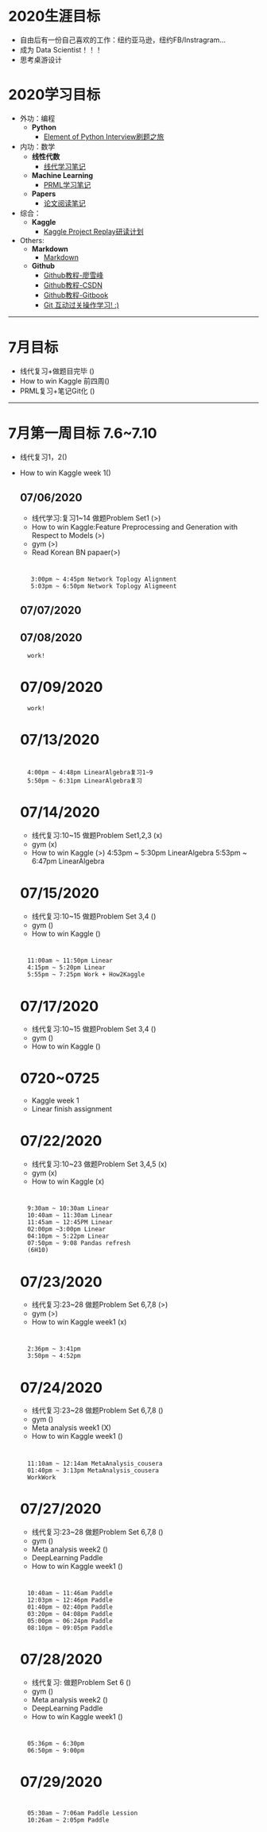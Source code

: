 # 2020生涯目标
* 自由后有一份自己喜欢的工作：纽约亚马逊，纽约FB/Instragram...
* 成为 Data Scientist！！！
* 思考桌游设计

# 2020学习目标
* 外功：编程 
	* **Python**
		* [Element of Python Interview刷题之旅]()
* 内功：数学
	* **线性代数**
		* [线代学习笔记]() 
	* **Machine Learning**
		* [PRML学习笔记]()
	* **Papers**
		* [论文阅读笔记]()
* 综合：
	* **Kaggle**
		* [Kaggle Project Replay研读计划]()
* Others:
	* **Markdown** 
		* [Markdown](https://www.runoob.com/markdown/md-tutorial.html)		
	* **Github**
	    * [Github教程-廖雪峰](https://www.liaoxuefeng.com/wiki/896043488029600)
		* [Github教程-CSDN](https://blog.csdn.net/u013490896/article/details/81158454?ops_request_misc=%257B%2522request%255Fid%2522%253A%2522158793989919724839253396%2522%252C%2522scm%2522%253A%252220140713.130102334.pc%255Fblog.%2522%257D&request_id=158793989919724839253396&biz_id=0&utm_source=distribute.pc_search_result.none-task-blog-2~blog~first_rank_v2~rank_v25-2)
		* [Github教程-Gitbook](http://gitbook.liuhui998.com/index.html)
		* [Git 互动过关操作学习! :)](https://learngitbranching.js.org/)
***

# 7月目标
* 线代复习+做题目完毕  ()
* How to win Kaggle 前四周()
* PRML复习+笔记Git化 () 

	
	 
		

***

# 7月第一周目标 7.6~7.10
* 线代复习1，2()
* How to win Kaggle week 1()

	
	## 07/06/2020
	
	*  线代学习:复习1~14 做题Problem Set1 (>)
	*  How to win Kaggle:Feature Preprocessing and Generation with Respect to Models (>)
	*  gym (>)
	*  Read Korean BN papaer(>)

		
	#
		 3:00pm ~ 4:45pm Network Toplogy Alignment    
		 5:03pm ~ 6:50pm Network Toplogy Aligmeent
	
	## 07/07/2020
	## 07/08/2020
		work!			
	# 07/09/2020
		work!
	# 07/13/2020
	#
		4:00pm ~ 4:48pm LinearAlgebra复习1~9
		5:50pm ~ 6:31pm LinearAlgebra复习
	
    # 07/14/2020
	*  线代复习:10~15 做题Problem Set1,2,3 (x)
	*  gym (x)
	*  How to win Kaggle (>)
		4:53pm ~ 5:30pm LinearAlgebra
		5:53pm ~ 6:47pm LinearAlgebra
	# 07/15/2020
	*  线代复习:10~15 做题Problem Set 3,4 ()
	*  gym ()
	*  How to win Kaggle ()
	#
		11:00am ~ 11:50pm Linear
		4:15pm ~ 5:20pm Linear
		5:55pm ~ 7:25pm Work + How2Kaggle

	# 07/17/2020
	*  线代复习:10~15 做题Problem Set 3,4 ()
	*  gym ()
	*  How to win Kaggle ()

	# 0720~0725
	* Kaggle week 1
	* Linear finish assignment
	
	
	# 07/22/2020
	
	*  线代复习:10~23 做题Problem Set 3,4,5 (x)
	*  gym (x)
	*  How to win Kaggle  (x)
	#  
		
		9:30am ~ 10:30am Linear
	    10:40am ~ 11:30am Linear
		11:45am ~ 12:45PM Linear
	    02:00pm ~3:00pm Linear
	    04:10pm ~ 5:22pm Linear
	    07:50pm ~ 9:08 Pandas refresh
	    (6H10)
	# 07/23/2020
	
	*  线代复习:23~28 做题Problem Set 6,7,8 (>)
	*  gym (>)
	*  How to win Kaggle week1  (x)
	#
		
		2:36pm ~ 3:41pm
	    3:50pm ~ 4:52pm

	# 07/24/2020
	
	*  线代复习:23~28 做题Problem Set 6,7,8 ()
	*  gym ()
	*  Meta analysis week1 (X)
	*  How to win Kaggle week1  ()
	#
		
		11:10am ~ 12:14am MetaAnalysis_cousera
		01:40pm ~ 3:13pm MetaAnalysis_cousera
	    WorkWork

	# 07/27/2020
	
	*  线代复习:23~28 做题Problem Set 6,7,8 ()
	*  gym ()
	*  Meta analysis week2 ()
	*  DeepLearning Paddle
	*  How to win Kaggle week1  ()
	#
		
		10:40am ~ 11:46am Paddle
	    12:03pm ~ 12:46pm Paddle
		01:40pm ~ 02:40pm Paddle
		03:20pm ~ 04:08pm Paddle
	    05:00pm ~ 06:24pm Paddle
		08:10pm ~ 09:05pm Paddle
	
	# 07/28/2020
	
	*  线代复习: 做题Problem Set 6 ()
	*  gym ()
	*  Meta analysis week2 ()
	*  DeepLearning Paddle
	*  How to win Kaggle week1  ()
	#
		
		05:36pm ~ 6:30pm
		06:50pm ~ 9:00pm

	# 07/29/2020
	#
		
		05:30am ~ 7:06am Paddle Lession
		10:26am ~ 2:05pm Paddle
